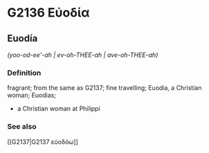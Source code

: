 # G2136 Εὐοδία

## Euodía

_(yoo-od-ee'-ah | ev-oh-THEE-ah | ave-oh-THEE-ah)_

### Definition

fragrant; from the same as G2137; fine travelling; Euodia, a Christian woman; Euodias; 

- a Christian woman at Philippi

### See also

[[G2137|G2137 εὐοδόω]]

